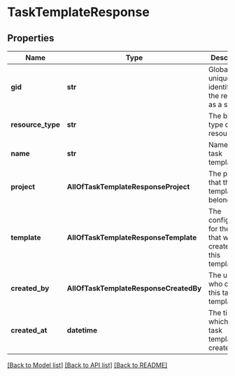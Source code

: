 # TaskTemplateResponse

## Properties
Name | Type | Description | Notes
------------ | ------------- | ------------- | -------------
**gid** | **str** | Globally unique identifier of the resource, as a string. | [optional] 
**resource_type** | **str** | The base type of this resource. | [optional] 
**name** | **str** | Name of the task template. | [optional] 
**project** | **AllOfTaskTemplateResponseProject** | The project that this task template belongs to. | [optional] 
**template** | **AllOfTaskTemplateResponseTemplate** | The configuration for the task that will be created from this template. | [optional] 
**created_by** | **AllOfTaskTemplateResponseCreatedBy** | The user who created this task template. | [optional] 
**created_at** | **datetime** | The time at which this task template was created. | [optional] 

[[Back to Model list]](../README.md#documentation-for-models) [[Back to API list]](../README.md#documentation-for-api-endpoints) [[Back to README]](../README.md)

